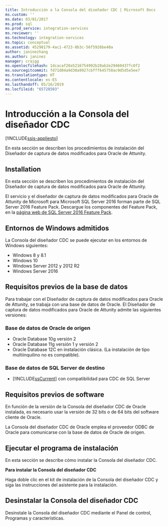 ```yaml
---
title: Introducción a la Consola del diseñador CDC | Microsoft Docs
ms.custom: ''
ms.date: 03/01/2017
ms.prod: sql
ms.prod_service: integration-services
ms.reviewer: ''
ms.technology: integration-services
ms.topic: conceptual
ms.assetid: 45298179-4ac1-4723-8b3c-56f5926be40a
author: janinezhang
ms.author: janinez
manager: craigg
ms.openlocfilehash: 1dcacaf20a5216754992b28ab2e29460437fc0f2
ms.sourcegitcommit: fd71d04a9d30a9927cbfff645750ac9d5d5e5ee7
ms.translationtype: HT
ms.contentlocale: es-ES
ms.lasthandoff: 05/16/2019
ms.locfileid: "65728503"
---
```

# <a name="the-cdc-designer-console-introduction"></a>Introducción a la Consola del diseñador CDC

[!INCLUDE[ssis-appliesto](../../includes/ssis-appliesto-ssvrpluslinux-asdb-asdw-xxx.md)]


  En esta sección se describen los procedimientos de instalación del Diseñador de captura de datos modificados para Oracle de Attunity.  
  
## <a name="installation"></a>Installation  
 En esta sección se describen los procedimientos de instalación del Diseñador de captura de datos modificados para Oracle de Attunity.  
  
 El servicio y el diseñador de captura de datos modificados para Oracle de Attunity de Microsoft para Microsoft SQL Server 2016 forman parte de SQL Server 2016 Feature Pack. Descargue los componentes del Feature Pack, en la [página web de SQL Server 2016 Feature Pack](https://go.microsoft.com/fwlink/?LinkId=746297).  
  
## <a name="supported-windows-environments"></a>Entornos de Windows admitidos  
 La Consola del diseñador CDC se puede ejecutar en los entornos de Windows siguientes:  
  
-   Windows 8 y 8.1  
-   Windows 10  
-   Windows Server 2012 y 2012 R2
-   Windows Server 2016

## <a name="database-prerequisites"></a>Requisitos previos de la base de datos  
 Para trabajar con el Diseñador de captura de datos modificados para Oracle de Attunity, se trabaja con una base de datos de Oracle. El Diseñador de captura de datos modificados para Oracle de Attunity admite las siguientes versiones:  
  
### <a name="source-oracle-database"></a>Base de datos de Oracle de origen
  
-   Oracle Database 10g versión 2
-   Oracle Database 11g versión 1 y versión 2
-   Oracle Database 12C en instalación clásica. (La instalación de tipo multiinquilino no es compatible).  

### <a name="target-sql-server-database"></a>Base de datos de SQL Server de destino
  
-   [!INCLUDE[ssCurrent](../../includes/sscurrent-md.md)] con compatibilidad para CDC de SQL Server  
  
## <a name="software-prerequisites"></a>Requisitos previos de software  
 En función de la versión de la Consola del diseñador CDC de Oracle instalada, es necesario usar la versión de 32 bits o de 64 bits del software cliente de Oracle.  
  
 La Consola del diseñador CDC de Oracle emplea el proveedor ODBC de Oracle para comunicarse con la base de datos de Oracle de origen.  
  
## <a name="running-the-installation-program"></a>Ejecutar el programa de instalación  
 En esta sección se describe cómo instalar la Consola del diseñador CDC.  
  
 **Para instalar la Consola del diseñador CDC**  
  
 Haga doble clic en el kit de instalación de la Consola del diseñador CDC y siga las instrucciones del asistente para la instalación.  
  
## <a name="uninstalling-the-cdc-designer-console"></a>Desinstalar la Consola del diseñador CDC  
 Desinstale la Consola del diseñador CDC mediante el Panel de control, Programas y características.  
  
  
